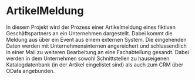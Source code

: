 # ArtikelMeldung
In diesem Projekt wird der Prozess einer Artikelmeldung eines fiktiven Geschäftspartners an ein Unternehmen dargestellt. Dabei kommt die Meldung aus über ein Event aus einem externen System.
Die eingehenden Daten werden mit Unternehmensinternen angereichert und schlussendlich in einer Mail zu weiteren Bearbeitung an eine Fachabteilung gesandt. 
Dabei werden in dem Unternehmen sowohl Schnittstellen zu hauseigenen Katalogdatenbank (in der Artikel eingelistet sind) als auch zum CRM über OData angebunden.
